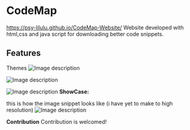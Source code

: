 # CodeMap
https://psy-lilulu.github.io/CodeMap-Website/
Website developed with html,css and java script for downloading better code snippets. 


## **Features**
Themes
![Image description](https://dev-to-uploads.s3.amazonaws.com/uploads/articles/gka7s3msf423rl865bjw.png)


![Image description](https://dev-to-uploads.s3.amazonaws.com/uploads/articles/g1ll7yn6b1mt1ul0c6w0.gif)


![Image description](https://dev-to-uploads.s3.amazonaws.com/uploads/articles/mpkhtrf57e3adncvsw14.gif)
**ShowCase:**

this is how the image snippet looks like (i have yet to make to high resolution) 
![Image description](https://dev-to-uploads.s3.amazonaws.com/uploads/articles/e7uk9ergzadqus5p3op6.png)

**Contribution**
Contribution is welcomed! 
